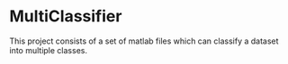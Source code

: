 MultiClassifier
===============

This project consists of a set of matlab files which can classify a dataset into multiple classes.
